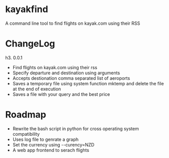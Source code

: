kayakfind
=========

A command line tool to find flights on kayak.com using their RSS

ChangeLog
========

h3. 0.0.1
* Find flights on kayak.com using their rss
* Specify departure and destination using arguments
* Accepts destionation comma separated list of aeroports
* Saves a temporary file using system function mktemp and delete the file at the end of execution
* Saves a file with your query and the best price 

 Roadmap
 =======
* Rewrite the bash script in python for cross operating system compatibility
* Uses log file to genrate a graph
* Set the currency using --curency=NZD
* A web app frontend to serach flights 